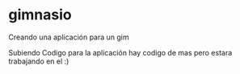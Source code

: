 gimnasio
========

Creando una aplicación para un gim


Subiendo Codigo para la aplicación hay codigo de mas pero estara trabajando en el :)
